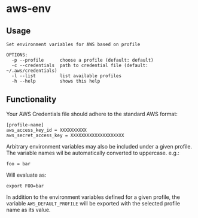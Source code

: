 # aws-env

## Usage

    Set environment variables for AWS based on profile

    OPTIONS:
      -p --profile      choose a profile (default: default)
      -c --credentials  path to credential file (default: ~/.aws/credentials)
      -l --list         list available profiles
      -h --help         shows this help

## Functionality

Your AWS Credentials file should adhere to the standard AWS format:

    [profile-name]
    aws_access_key_id = XXXXXXXXXX
    aws_secret_access_key = XXXXXXXXXXXXXXXXXXXX

Arbitrary environment variables may also be included under a given profile. 
The variable names wil be automatically converted to uppercase. e.g.:

    foo = bar

Will evaluate as:

    export FOO=bar

In addition to the environment variables defined for a given profile, the variable
`AWS_DEFAULT_PROFILE` will be exported with the selected profile name as its value.
